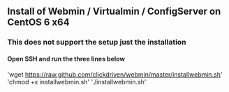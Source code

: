 ## Install of Webmin / Virtualmin / ConfigServer on CentOS 6 x64
### This does not support the setup just the installation

#### Open SSH and run the three lines below

'wget https://raw.github.com/clickdriven/webmin/master/installwebmin.sh'
'chmod +x installwebmin.sh'
'./installwebmin.sh'
